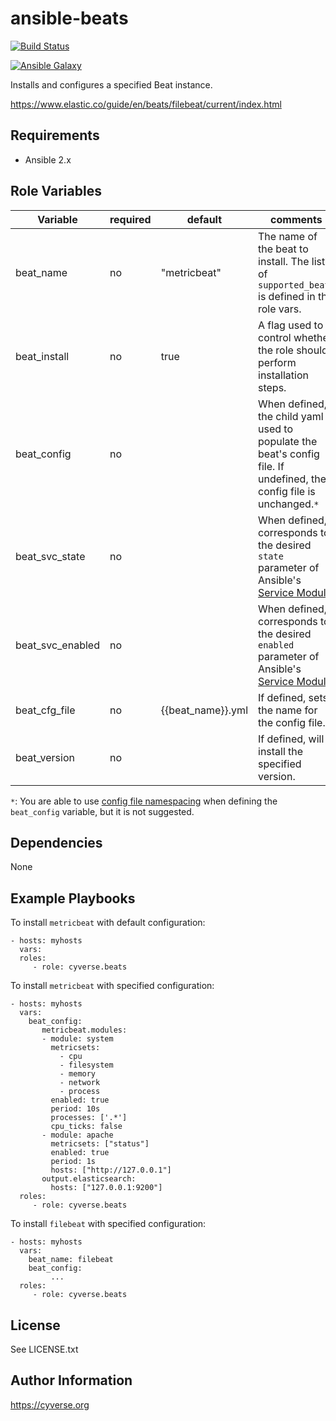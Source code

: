 ansible-beats
=============
[![Build Status](https://travis-ci.org/CyVerse-Ansible/ansible-beats.svg?branch=master)](https://travis-ci.org/CyVerse-Ansible/ansible-beats)

[![Ansible Galaxy](https://img.shields.io/badge/ansible--galaxy-cyverse.beats-blue.svg)](https://galaxy.ansible.com/cyverse/beats/)

Installs and configures a specified Beat instance.

 https://www.elastic.co/guide/en/beats/filebeat/current/index.html

Requirements
------------
* Ansible 2.x

Role Variables
--------------

|   Variable       | required | default           | comments                                               |
|------------------|----------|-------------------|--------------------------------------------------------|
| beat_name        |  no      | "metricbeat"      | The name of the beat to install. The list of `supported_beats` is defined in the role vars. |
| beat_install     |  no      | true              | A flag used to control whether the role should perform installation steps. |
| beat_config      |  no      |                   | When defined, the child yaml is used to populate the beat's config file. If undefined, the config file is unchanged.`*` |
| beat_svc_state   |  no      |                   | When defined, corresponds to the desired `state` parameter of Ansible's [Service Module][ansible-service]. |
| beat_svc_enabled |  no      |                   | When defined, corresponds to the desired `enabled` parameter of Ansible's [Service Module][ansible-service].|
| beat_cfg_file    |  no      | {{beat_name}}.yml | If defined, sets the name for the config file. |
| beat_version     |  no      |                   | If defined, will install the specified version. |


`*`: You are able to use [config file namespacing][namespacing] when defining the `beat_config` variable, but it is not suggested. 

Dependencies
------------

None

Example Playbooks
-----------------

To install `metricbeat` with default configuration:

    - hosts: myhosts
      vars:
      roles:
         - role: cyverse.beats

To install `metricbeat` with specified configuration:

    - hosts: myhosts
      vars:
        beat_config:
           metricbeat.modules:
           - module: system
             metricsets:
               - cpu
               - filesystem
               - memory
               - network
               - process
             enabled: true
             period: 10s
             processes: ['.*']
             cpu_ticks: false
           - module: apache
             metricsets: ["status"]
             enabled: true
             period: 1s
             hosts: ["http://127.0.0.1"]
           output.elasticsearch:
             hosts: ["127.0.0.1:9200"]
      roles:
         - role: cyverse.beats

To install `filebeat` with specified configuration:

    - hosts: myhosts
      vars:
        beat_name: filebeat
        beat_config:
             ...
      roles:
         - role: cyverse.beats

License
-------

See LICENSE.txt

Author Information
------------------

https://cyverse.org

[ansible-service]: https://docs.ansible.com/ansible/service_module.html
[namespacing]: https://www.elastic.co/guide/en/beats/libbeat/5.0/config-file-format-namespacing.html
